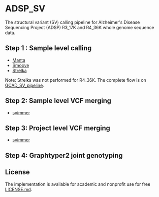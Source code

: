 # ADSP_SV
The structural variant (SV) calling pipeline for Alzheimer's Disease Sequencing Project (ADSP) R3_17K and R4_36K whole genome sequence data.


## Step 1 : Sample level calling
- [Manta](sample_level_calling/Snakefile-Manta)
- [Smoove](sample_level_calling/Snakefile-Smoove)
- [Strelka](sample_level_calling/Snakefile-Strelka)

Note: Strelka was not performed for R4_36K. The complete flow is on [GCAD_SV_pipeline](https://bitbucket.org/ottov123/sv-pipeline/src/master/).

## Step 2: Sample level VCF merging
- [svimmer](sample_level_calling/svimmer.sh)

## Step 3: Project level VCF merging
- [svimmer](Graphtyper2/svimmer_merge.sh)

## Step 4: Graphtyper2 joint genotyping

## License
The implementation is available for academic and nonprofit use for free [LICENSE.md](LICENSE.md).
